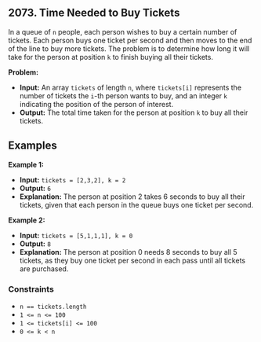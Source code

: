 ## 2073. Time Needed to Buy Tickets

In a queue of `n` people, each person wishes to buy a certain number of tickets. Each person buys one ticket per second and then moves to the end of the line to buy more tickets. The problem is to determine how long it will take for the person at position `k` to finish buying all their tickets.

**Problem:**

- **Input:** An array `tickets` of length `n`, where `tickets[i]` represents the number of tickets the `i`-th person wants to buy, and an integer `k` indicating the position of the person of interest.
- **Output:** The total time taken for the person at position `k` to buy all their tickets.

## Examples 

**Example 1:**

- **Input:** `tickets = [2,3,2], k = 2`
- **Output:** `6`
- **Explanation:** The person at position 2 takes 6 seconds to buy all their tickets, given that each person in the queue buys one ticket per second.

**Example 2:**

- **Input:** `tickets = [5,1,1,1], k = 0`
- **Output:** `8`
- **Explanation:** The person at position 0 needs 8 seconds to buy all 5 tickets, as they buy one ticket per second in each pass until all tickets are purchased.

### Constraints

- `n == tickets.length`
- `1 <= n <= 100`
- `1 <= tickets[i] <= 100`
- `0 <= k < n`

